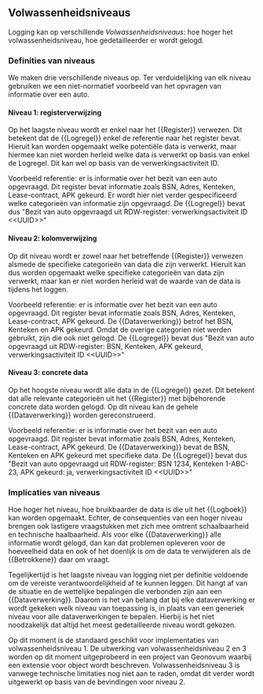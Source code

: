 ## Volwassenheidsniveaus

Logging kan op verschillende <dfn>Volwassenheidsniveaus</dfn>: hoe hoger het volwassenheidsniveau, hoe gedetailleerder er wordt gelogd.

### Definities van niveaus

We maken drie verschillende niveaus op.
Ter verduidelijking van elk niveau gebruiken we een niet-normatief voorbeeld van het opvragen van informatie over een auto.

#### Niveau 1: registerverwijzing

Op het laagste niveau wordt er enkel naar het {{Register}} verwezen.
Dit betekent dat de {{Logregel}} enkel de referentie naar het register bevat.
Hieruit kan worden opgemaakt welke potentiële data is verwerkt, maar hiermee kan niet worden herleid welke data is verwerkt op basis van enkel de Logregel.
Dit kan wel op basis van de verwerkingsactiviteit ID.

Voorbeeld referentie: er is informatie over het bezit van een auto opgevraagd.
Dit register bevat informatie zoals BSN, Adres, Kenteken, Lease-contract, APK gekeurd.
Er wordt hier niet verder gespecificeerd welke categorieën van informatie zijn opgevraagd.
De {{Logregel}} bevat dus "Bezit van auto opgevraagd uit RDW-register: verwerkingsactiviteit ID &lt;&lt;UUID&gt;&gt;"

#### Niveau 2: kolomverwijzing

Op dit niveau wordt er zowel naar het betreffende {{Register}} verwezen alsmede de specifieke categorieën van data die zijn verwerkt.
Hieruit kan dus worden opgemaakt welke specifieke categorieën van data zijn verwerkt, maar kan er niet worden herleid wat de waarde van de data is tijdens het loggen.

Voorbeeld referentie: er is informatie over het bezit van een auto opgevraagd.
Dit register bevat informatie zoals BSN, Adres, Kenteken, Lease-contract, APK gekeurd.
De {{Dataverwerking}} betrof het BSN, Kenteken en APK gekeurd.
Omdat de overige categorien niet werden gebruikt, zijn die ook niet gelogd.
De {{Logregel}} bevat dus "Bezit van auto opgevraagd uit RDW-register: BSN, Kenteken, APK gekeurd, verwerkingsactiviteit ID &lt;&lt;UUID&gt;&gt;"

#### Niveau 3: concrete data

Op het hoogste niveau wordt alle data in de {{Logregel}} gezet.
Dit betekent dat alle relevante categorieën uit het {{Register}} met bijbehorende concrete data worden gelogd.
Op dit niveau kan de gehele {{Dataverwerking}} worden gereconstrueerd.

Voorbeeld referentie: er is informatie over het bezit van een auto opgevraagd.
Dit register bevat informatie zoals BSN, Adres, Kenteken, Lease-contract, APK gekeurd.
De {{Dataverwerking}} bevat de BSN, Kenteken en APK gekeurd met specifieke data.
De {{Logregel}} bevat dus "Bezit van auto opgevraagd uit RDW-register: BSN 1234, Kenteken 1-ABC-23, APK gekeurd: ja, verwerkingsactiviteit ID &lt;&lt;UUID&gt;&gt;"

### Implicaties van niveaus

Hoe hoger het niveau, hoe bruikbaarder de data is die uit het {{Logboek}} kan worden opgemaakt.
Echter, de consequenties van een hoger niveau brengen ook lastigere vraagstukken met zich mee omtrent schaalbaarheid en technische haalbaarheid.
Als voor elke {{Dataverwerking}} alle informatie wordt gelogd, dan kan dat problemen opleveren voor de hoeveelheid data en ook of het doenlijk is om de data te verwijderen als de {{Betrokkene}} daar om vraagt.

Tegelijkertijd is het laagste niveau van logging niet per definitie voldoende om de vereiste verantwoordelijkheid af te kunnen leggen.
Dit hangt af van de situatie en de wettelijke bepalingen die verbonden zijn aan een {{Dataverwerking}}.
Daarom is het van belang dat bij elke dataverwerking er wordt gekeken welk niveau van toepassing is, in plaats van een generiek niveau voor alle dataverwerkingen te bepalen.
Hierbij is het niet noodzakelijk dat altijd het meest gedetailleerde niveau wordt gekozen.

<p class="note">Op dit moment is de standaard geschikt voor implementaties van volwassenheidsniveau 1.
De uitwerking van volwassenheidsniveau 2 en 3 worden op dit moment uitgeprobeerd in een project van Geonovum waarbij een extensie voor object wordt beschreven.
Volwassenheidsniveau 3 is vanwege technische limitaties nog niet aan te raden, omdat dit verder wordt uitgewerkt op basis van de bevindingen voor niveau 2.
